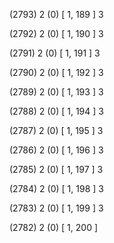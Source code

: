 (2793) 2 (0) [ 1, 189 ] 3 


(2792) 2 (0) [ 1, 190 ] 3 


(2791) 2 (0) [ 1, 191 ] 3 


(2790) 2 (0) [ 1, 192 ] 3 


(2789) 2 (0) [ 1, 193 ] 3 


(2788) 2 (0) [ 1, 194 ] 3 


(2787) 2 (0) [ 1, 195 ] 3 


(2786) 2 (0) [ 1, 196 ] 3 


(2785) 2 (0) [ 1, 197 ] 3 


(2784) 2 (0) [ 1, 198 ] 3 


(2783) 2 (0) [ 1, 199 ] 3 


(2782) 2 (0) [ 1, 200 ]  

